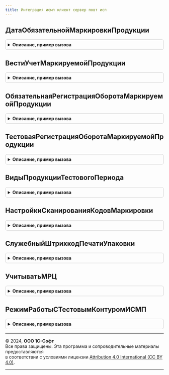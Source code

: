 ```yaml
---
title: Интеграция исмп клиент сервер повт исп
---
```



## ДатаОбязательнойМаркировкиПродукции
<details style="margin: 1em 0; padding: 0.5em; border: 1px solid #ccc; border-radius: 6px;">

<summary style="font-weight: bold; cursor: pointer;">Описание, пример вызова</summary>

```bsl

// Возвращает дату обязательной маркировки маркируемой продукци переданного вида.
//
// Параметры:
//  ВидМаркируемойПродукции - ПеречислениеСсылка.ВидыПродукцииИС - вид маркируемой продукции
// Возвращаемое значение:
// 	Дата - дата обязательной маркировки маркируемой продукции.
//
Функция ДатаОбязательнойМаркировкиПродукции(ВидМаркируемойПродукции) Экспорт
```

Пример вызова
```bsl
Результат = ИнтеграцияИСМПКлиентСерверПовтИсп.ДатаОбязательнойМаркировкиПродукции(ВидМаркируемойПродукции) 
```
</details>

## ВестиУчетМаркируемойПродукции
<details style="margin: 1em 0; padding: 0.5em; border: 1px solid #ccc; border-radius: 6px;">

<summary style="font-weight: bold; cursor: pointer;">Описание, пример вызова</summary>

```bsl

// Возвращает признак ведения учета маркируемой продукци переданного вида.
//
// Параметры:
//  ВидМаркируемойПродукции - ПеречислениеСсылка.ВидыПродукцииИС - вид маркируемой продукции
// Возвращаемое значение:
// 	Булево - признак ведения учета маркируемой продукции переданного вида.
//
Функция ВестиУчетМаркируемойПродукции(ВидМаркируемойПродукции = Неопределено) Экспорт
```

Пример вызова
```bsl
Результат = ИнтеграцияИСМПКлиентСерверПовтИсп.ВестиУчетМаркируемойПродукции(ВидМаркируемойПродукции);
```
</details>

## ОбязательнаяРегистрацияОборотаМаркируемойПродукции
<details style="margin: 1em 0; padding: 0.5em; border: 1px solid #ccc; border-radius: 6px;">

<summary style="font-weight: bold; cursor: pointer;">Описание, пример вызова</summary>

```bsl

// Проверяет необходимость обязательной регистрации оборота маркируемой продукции переданного вида на переданную дату.
//
// Параметры:
//  ВидМаркируемойПродукции - ПеречислениеСсылка.ВидыПродукцииИС - вид маркируемой продукции
//  НаДату - Дата - дата оборота маркируемой продукции
// Возвращаемое значение:
//  Булево - Истина, если на переданную дату в системе установлен признак ведения учета по переданному виду маркируемой продукции.
//
Функция ОбязательнаяРегистрацияОборотаМаркируемойПродукции(ВидМаркируемойПродукции, НаДату) Экспорт
```

Пример вызова
```bsl
Результат = ИнтеграцияИСМПКлиентСерверПовтИсп.ОбязательнаяРегистрацияОборотаМаркируемойПродукции(ВидМаркируемойПродукции, НаДату) 
```
</details>

## ТестоваяРегистрацияОборотаМаркируемойПродукции
<details style="margin: 1em 0; padding: 0.5em; border: 1px solid #ccc; border-radius: 6px;">

<summary style="font-weight: bold; cursor: pointer;">Описание, пример вызова</summary>

```bsl

// Проверяет что регистрация оборота маркируемой продукции переданного вида производится в тестовом режиме на переданную дату.
//
// Параметры:
//  ВидМаркируемойПродукции - ПеречислениеСсылка.ВидыПродукцииИС - вид маркируемой продукции
//  НаДату - Дата - дата оборота маркируемой продукции
// Возвращаемое значение:
//  Булево - Истина, если в системе установлен признак ведения учета по переданному виду маркируемой продукции и дата оборота менее даты обязательной регистрации.
//
Функция ТестоваяРегистрацияОборотаМаркируемойПродукции(ВидМаркируемойПродукции, НаДату) Экспорт
```

Пример вызова
```bsl
Результат = ИнтеграцияИСМПКлиентСерверПовтИсп.ТестоваяРегистрацияОборотаМаркируемойПродукции(ВидМаркируемойПродукции, НаДату) 
```
</details>

## ВидыПродукцииТестовогоПериода
<details style="margin: 1em 0; padding: 0.5em; border: 1px solid #ccc; border-radius: 6px;">

<summary style="font-weight: bold; cursor: pointer;">Описание, пример вызова</summary>

```bsl

//Возвращает виды маркируемой продукции в тестовом режиме на переданную дату.
//
//Параметры:
//   НаДату - Дата - дата оборота маркируемой продукции
//
//Возвращаемое значение:
//   ФиксированныйМассив Из ПеречислениеСсылка.ВидыПродукцииИС - виды маркируемой продукции, по которым установлен
//   признак ведения учета и дата оборота менее даты обязательной регистрации.
//
Функция ВидыПродукцииТестовогоПериода(НаДату) Экспорт
```

Пример вызова
```bsl
Результат = ИнтеграцияИСМПКлиентСерверПовтИсп.ВидыПродукцииТестовогоПериода(НаДату) 
```
</details>

## НастройкиСканированияКодовМаркировки
<details style="margin: 1em 0; padding: 0.5em; border: 1px solid #ccc; border-radius: 6px;">

<summary style="font-weight: bold; cursor: pointer;">Описание, пример вызова</summary>

```bsl

// Возвращает настройки сканирования кодов маркировки ИС МП.
//
// Возвращаемое значение:
//  Булево - Истина, в случае необходимости контроля статусов.
Функция НастройкиСканированияКодовМаркировки() Экспорт
```

Пример вызова
```bsl
Результат = ИнтеграцияИСМПКлиентСерверПовтИсп.НастройкиСканированияКодовМаркировки() 
```
</details>

## СлужебныйШтрихкодПечатиУпаковки
<details style="margin: 1em 0; padding: 0.5em; border: 1px solid #ccc; border-radius: 6px;">

<summary style="font-weight: bold; cursor: pointer;">Описание, пример вызова</summary>

```bsl

Функция СлужебныйШтрихкодПечатиУпаковки() Экспорт
```

Пример вызова
```bsl
Результат = ИнтеграцияИСМПКлиентСерверПовтИсп.СлужебныйШтрихкодПечатиУпаковки() 
```
</details>

## УчитыватьМРЦ
<details style="margin: 1em 0; padding: 0.5em; border: 1px solid #ccc; border-radius: 6px;">

<summary style="font-weight: bold; cursor: pointer;">Описание, пример вызова</summary>

```bsl

// Определяет признак учета в системе МРЦ.
//
// Возвращаемое значение:
// 	Булево - Включено ведение учетаю
Функция УчитыватьМРЦ() Экспорт
```

Пример вызова
```bsl
Результат = ИнтеграцияИСМПКлиентСерверПовтИсп.УчитыватьМРЦ() 
```
</details>

## РежимРаботыСТестовымКонтуромИСМП
<details style="margin: 1em 0; padding: 0.5em; border: 1px solid #ccc; border-radius: 6px;">

<summary style="font-weight: bold; cursor: pointer;">Описание, пример вызова</summary>

```bsl

// Возвращает признак включения режима работы с тестовым контуром ИС МП
//
// Возвращаемое значение:
//  Булево - Истина, если включен режим работы с тестовым контуром ИС МП.
//
Функция РежимРаботыСТестовымКонтуромИСМП() Экспорт
```

Пример вызова
```bsl
Результат = ИнтеграцияИСМПКлиентСерверПовтИсп.РежимРаботыСТестовымКонтуромИСМП() 
```
</details>

---

© 2024, **ООО 1С-Софт**  
Все права защищены. Эта программа и сопроводительные материалы предоставляются  
в соответствии с условиями лицензии [Attribution 4.0 International (CC BY 4.0)](https://creativecommons.org/licenses/by/4.0/legalcode).

---
